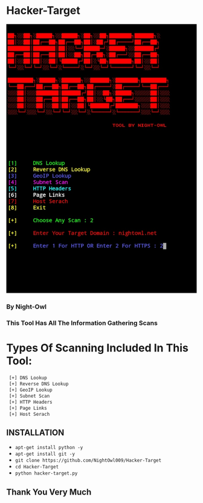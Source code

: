 # Hacker-Target
<p align="center">
	<img src="https://raw.githubusercontent.com/NightOwl009/Hacker-Target/main/Screenshot_20210829-135109_Termux.jpg" width="800px">
</p>

### By Night-Owl

### This Tool Has All The Information Gathering Scans

# Types Of Scanning Included In This Tool:
     [+] DNS Lookup
     [+] Reverse DNS Lookup
     [+] GeoIP Lookup
     [+] Subnet Scan
     [+] HTTP Headers
     [+] Page Links
     [+] Host Serach


## INSTALLATION
* `apt-get install python -y`
* `apt-get install git -y`
* `git clone https://github.com/NightOwl009/Hacker-Target`
* `cd Hacker-Target`
* `python hacker-target.py`



## Thank You Very Much



